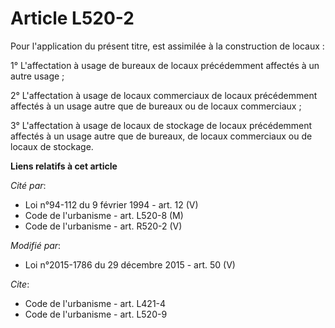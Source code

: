 # Article L520-2

Pour l'application du présent titre, est assimilée à la construction de locaux :

1° L'affectation à usage de bureaux de locaux précédemment affectés à un autre usage ;

2° L'affectation à usage de locaux commerciaux de locaux précédemment affectés à un usage autre que de bureaux ou de locaux
commerciaux ;

3° L'affectation à usage de locaux de stockage de locaux précédemment affectés à un usage autre que de bureaux, de locaux
commerciaux ou de locaux de stockage.

**Liens relatifs à cet article**

_Cité par_:

  - Loi n°94-112 du 9 février 1994 - art. 12 (V)
  - Code de l'urbanisme - art. L520-8 (M)
  - Code de l'urbanisme - art. R520-2 (V)

_Modifié par_:

  - Loi n°2015-1786 du 29 décembre 2015 - art. 50 (V)

_Cite_:

  - Code de l'urbanisme - art. L421-4
  - Code de l'urbanisme - art. L520-9
